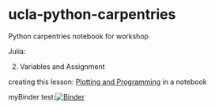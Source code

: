 # ucla-python-carpentries
Python carpentries notebook for workshop

Julia:

2. Variables and Assignment

creating this lesson: [Plotting and Programming](http://swcarpentry.github.io/python-novice-gapminder/) in a notebook 


myBinder test:[![Binder](https://mybinder.org/badge_logo.svg)](https://mybinder.org/v2/gh/ucla-data-archive/ucla-python-carpentries/HEAD)
